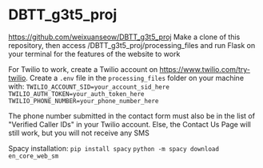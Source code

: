 # DBTT_g3t5_proj

https://github.com/weixuanseow/DBTT_g3t5_proj
Make a clone of this repository, then access <your path>/DBTT_g3t5_proj/processing_files and run Flask on your terminal for the features of the website to work


For Twilio to work, create a Twilio account on https://www.twilio.com/try-twilio.
Create a `.env` file in the `processing_files` folder on your machine with:
`TWILIO_ACCOUNT_SID=your_account_sid_here`
`TWILIO_AUTH_TOKEN=your_auth_token_here`
`TWILIO_PHONE_NUMBER=your_phone_number_here`

The phone number submitted in the contact form must also be in the list of "Verified Caller IDs" in your Twilio account.
Else, the Contact Us Page will still work, but you will not receive any SMS


Spacy installation:
`pip install spacy`
`python -m spacy download en_core_web_sm`

